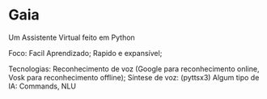 # Gaia
 Um Assistente Virtual feito em Python

Foco:
    Facil Aprendizado;
    Rapido e expansível;

Tecnologias:
    Reconhecimento de voz (Google para reconhecimento online, Vosk para reconhecimento offline);
    Síntese de voz: (pyttsx3)
    Algum tipo de IA: Commands, NLU

